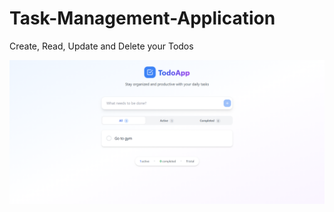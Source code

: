 # Task-Management-Application
Create, Read, Update and Delete your Todos

![App Preview](https://raw.githubusercontent.com/ShreyasThakur0809/Task-Management-Application/main/Todo.png)
